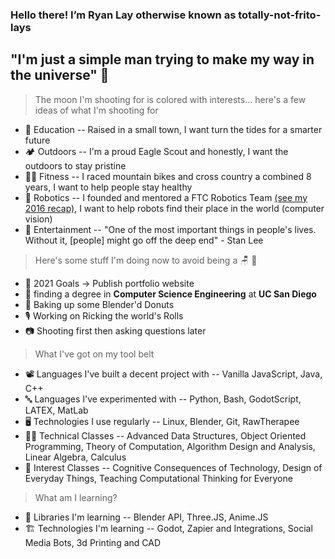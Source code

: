 ### Hello there! I’m Ryan Lay otherwise known as totally-not-frito-lays
## "I'm just a simple man trying to make my way in the universe" :milky_way:
> The moon I'm shooting for is colored with interests... here's a few ideas of what I'm shooting for
- 🧮 Education -- Raised in a small town, I want turn the tides for a smarter future
- 🏕️ Outdoors -- I'm a proud Eagle Scout and honestly, I want the outdoors to stay pristine
- 🚴‍♂️ Fitness -- I raced mountain bikes and cross country a combined 8 years, I want to help people stay healthy 
- 🤖 Robotics -- I founded and mentored a FTC Robotics Team [(see my 2016 recap)](https://youtu.be/svJWyWrwLh4), I want to help robots find their place in the world (computer vision)
- 🎥 Entertainment -- "One of the most important things in people's lives. Without it, [people] might go off the deep end" - Stan Lee

> Here's some stuff I'm doing now to avoid being a :chair: :potato:
- 🥅 2021 Goals -> Publish portfolio website 
- 🏫 finding a degree in **Computer Science Engineering** at **UC San Diego**
- 🍩 Baking up some Blender'd Donuts
- 🎙️ Working on Ricking the world's Rolls
- 📷 Shooting first then asking questions later


> What I've got on my tool belt
- 📽️ Languages I've built a decent project with -- Vanilla JavaScript, Java, C++
- 🔤 Languages I've experimented with -- Python, Bash, GodotScript, LATEX, MatLab
- 🖥️ Technologies I use regularly -- Linux, Blender, Git, RawTherapee
- 👨‍🎓 Technical Classes -- Advanced Data Structures, Object Oriented Programming, Theory of Computation, Algorithm Design and Analysis, Linear Algebra, Calculus
- 🎨 Interest Classes -- Cognitive Consequences of Technology, Design of Everyday Things, Teaching Computational Thinking for Everyone

> What am I learning?
- 🍼 Libraries I'm learning -- Blender API, Three.JS, Anime.JS
- 🏗️ Technologies I'm learning -- Godot, Zapier and Integrations, Social Media Bots, 3d Printing and CAD
